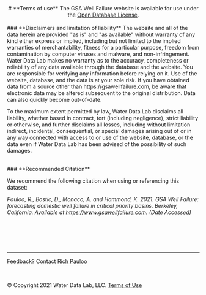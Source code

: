<link rel="stylesheet" href="https://use.fontawesome.com/releases/v5.14.0/css/all.css" integrity="sha384-gfdkjb5BdAXd+lj+gudLWI+BXq4IuLW5IT+brZEZsLFm++aCMlF1V92rMkPaX4PP" crossorigin="anonymous">

<center>
# **Terms of use**  
The GSA Well Failure website is available for use under the <a href = "https://opendatacommons.org/licenses/odbl/summary/" target = "_blank">Open Database License</a>.  
</center>

<br>
### **Disclaimers and limitation of liability**
The website and all of the data herein are provided "as is" and "as available" without warranty of any kind either express or implied, including but not limited to the implied warranties of merchantability, fitness for a particular purpose, freedom from contamination by computer viruses and malware, and non-infringement. Water Data Lab makes no warranty as to the accuracy, completeness or reliability of any data available through the database and the website. You are responsible for verifying any information before relying on it. Use of the website, database, and the data is at your sole risk. If you have obtained data from a source other than https://gsawellfailure.com, be aware that electronic data may be altered subsequent to the original distribution. Data can also quickly become out-of-date.

To the maximum extent permitted by law, Water Data Lab disclaims all liability, whether based in contract, tort (including negligence), strict liability or otherwise, and further disclaims all losses, including without limitation indirect, incidental, consequential, or special damages arising out of or in any way connected with access to or use of the website, database, or the data even if Water Data Lab has been advised of the possibility of such damages.

<br>
### **Recommended Citation**

We recommend the following citation when using or referencing this dataset:  

*Pauloo, R., Bostic, D., Monaco, A. and Hammond, K. 2021. GSA Well Failure: forecasting domestic well failure in critical priority basins. Berkeley, California. Available at https://www.gsawellfailure.com. (Date Accessed)*

<br>
<br>
<br>
<br>

<hr>
<footer>
  <p>Feedback? Contact <a href="mailto:richpauloo@gmail.com">Rich Pauloo</a></p><br>
  <p>© Copyright 2021 Water Data Lab, LLC. <a href = "#terms">Terms of Use</a></p>
</footer>

<br>
<br>